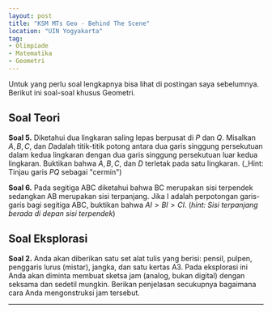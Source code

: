 ```yaml
---
layout: post
title: "KSM MTs Geo - Behind The Scene"
location: "UIN Yogyakarta"
tag:
- Olimpiade
- Matematika
- Geometri
---
```


Untuk yang perlu soal lengkapnya bisa lihat di postingan saya sebelumnya. Berikut ini soal-soal khusus Geometri.

Soal Teori
----------

**Soal 5.** Diketahui dua lingkaran saling lepas berpusat di $P$ dan $Q$. Misalkan $A,B,C,$ dan $D$adalah titik-titik potong antara dua garis singgung persekutuan dalam kedua lingkaran dengan dua garis singgung persekutuan luar kedua lingkaran. Buktikan bahwa $A,B,C,$ dan $D$ terletak pada satu lingkaran.
(_Hint: Tinjau garis $PQ$ sebagai "cermin")

**Soal 6.** Pada segitiga ABC diketahui bahwa BC merupakan sisi terpendek sedangkan AB merupakan sisi terpanjang. Jika I adalah perpotongan garis-garis bagi segitiga ABC, buktikan bahwa $AI > BI > CI$.  (_hint: Sisi terpanjang berada di depan sisi terpendek_)

Soal Eksplorasi
---------------

**Soal 2.** Anda akan diberikan satu set alat tulis yang berisi: pensil, pulpen, penggaris lurus (mistar), jangka, dan satu kertas A3. Pada eksplorasi ini Anda akan diminta membuat sketsa jam (analog, bukan digital) dengan seksama dan sedetil mungkin. Berikan penjelasan secukupnya bagaimana cara Anda mengonstruksi jam tersebut.

-------------------------------------------------------------------------
